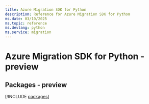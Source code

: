 ```yaml
---
title: Azure Migration SDK for Python
description: Reference for Azure Migration SDK for Python
ms.date: 03/10/2025
ms.topic: reference
ms.devlang: python
ms.service: migration
---
```

# Azure Migration SDK for Python - preview
## Packages - preview
[!INCLUDE [packages](migration-index.md)]